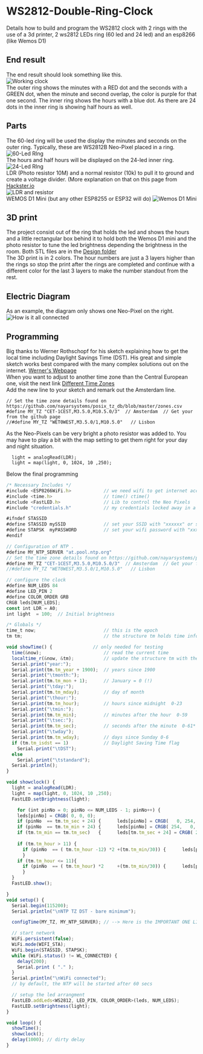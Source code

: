 # WS2812-Double-Ring-Clock
Details how to build and program the WS2812 clock with 2 rings with the use of a 3d printer, 2 ws2812 LEDs ring (60 led and 24 led) and an esp8266 (like Wemos D1)

## End result
The end result should look something like this.  
![Working clock](https://github.com/Roukie686868/WS2812-Double-Ring-Clock/blob/main/Pictures/60Led%20Clock%20(Custom).jpg)  
The outer ring shows the minutes with a RED dot and the seconds with a GREEN dot, when the minute and second overlap, the color is purple for that one second. The inner ring shows the hours with a blue dot. As there are 24 dots in the inner ring is showing half hours as well.

## Parts
The 60-led ring will be used the display the minutes and seconds on the outer ring. Typically, these are WS2812B Neo-Pixel placed in a ring.  
![60-Led RIng](https://github.com/Roukie686868/WS2812-Double-Ring-Clock/blob/main/Pictures/WS2812%20Ring60%20small.png)  
The hours and half hours will be displayed on the 24-led inner ring.  
![24-Led RIng](https://github.com/Roukie686868/WS2812-Double-Ring-Clock/blob/main/Pictures/WS2812%20Ring24%20small.png)  
LDR (Photo resistor 10M) and a normal resistor (10k) to pull it to ground and create a voltage divider. (More explanation on that on this page from [Hackster.io](https://www.hackster.io/najad/ldr-with-arduino-51d709)  
![LDR and resistor](https://github.com/Roukie686868/WS2812-Double-Ring-Clock/blob/main/Pictures/LDR_Resitor.png)  
WEMOS D1 Mini (but any other ESP8255 or ESP32 will do)
![Wemos D1 Mini](https://github.com/Roukie686868/WS2812-Double-Ring-Clock/blob/main/Pictures/WemosD1MiniFrontandBack%20(Custom).png)  

## 3D print
The project consist out of the ring that holds the led and shows the hours and a little rectangular box behind it to hold both the Wemos D1 mini and the photo resistor to tune the led brightness depending the brightness in the room.
Both STL files are in the [Design folder](https://github.com/Roukie686868/WS2812-Double-Ring-Clock/tree/main/DesignFiles)  
The 3D print is in 2 colors. The hour numbers are just a 3 layers higher than the rings so stop the print after the rings are completed and continue with a different color for the last 3 layers to make the number standout from the rest.

## Electric Diagram
As an example, the diagram only shows one Neo-Pixel on the right.
![How is it all connected](https://github.com/Roukie686868/WS2812-Double-Ring-Clock/blob/main/Pictures/Breadboard_design%20(Custom).png)  

## Programming
Big thanks to Werner Rothschopf for his sketch explaining how to get the local time including Daylight Savings Time (DST). His great and simple sketch works best compared with the many complex solutions out on the internet. [Werner's Webpage](https://werner.rothschopf.net/202011_arduino_esp8266_ntp_en.htm)  
When you want to adjust to another time zone than the Central European one, visit the next link 
[Different Time Zones](https://github.com/nayarsystems/posix_tz_db/blob/master/zones.csv)  
Add the new line to your sketch and remark out the Amsterdam line.
```
// Set the time zone details found on https://github.com/nayarsystems/posix_tz_db/blob/master/zones.csv
#define MY_TZ "CET-1CEST,M3.5.0,M10.5.0/3"  // Amsterdam  // Get your from the github page
//#define MY_TZ "WET0WEST,M3.5.0/1,M10.5.0"   // Lisbon
```

As the Neo-Pixels can be very bright a photo resistor was added to. You may have to play a bit with the map setting to get them right for your day and night situation.
```
  light = analogRead(LDR);
  light = map(light, 0, 1024, 10 ,250);
```

Below the final programming
```javascript {.line-numbers}
/* Necessary Includes */
#include <ESP8266WiFi.h>            // we need wifi to get internet access
#include <time.h>                   // time() ctime()
#include <FastLED.h>                // Lib to control the Neo Pixels
#include "credentials.h"            // my credentials locked away in a different file

#ifndef STASSID
#define STASSID mySSID              // set your SSID with "xxxxxx" or store them in the credintials.h file
#define STAPSK  myPASSWORD          // set your wifi password with "xxxxxxx" or store them in the credintials.h file
#endif

// Configuration of NTP .
#define MY_NTP_SERVER "at.pool.ntp.org"           
// Set the time zone details found on https://github.com/nayarsystems/posix_tz_db/blob/master/zones.csv
#define MY_TZ "CET-1CEST,M3.5.0,M10.5.0/3"  // Amsterdam  // Get your from the github page
//#define MY_TZ "WET0WEST,M3.5.0/1,M10.5.0"   // Lisbon

// configure the clock
#define NUM_LEDS 84
#define LED_PIN 2
#define COLOR_ORDER GRB
CRGB leds[NUM_LEDS];
const int LDR = A0;
int light  = 100;  // Initial brightness

/* Globals */
time_t now;                         // this is the epoch
tm tm;                              // the structure tm holds time information in a more convenient way

void showTime() {               // only needed for testing
  time(&now);                       // read the current time
  localtime_r(&now, &tm);           // update the structure tm with the current time
  Serial.print("year:");
  Serial.print(tm.tm_year + 1900);  // years since 1900
  Serial.print("\tmonth:");
  Serial.print(tm.tm_mon + 1);      // January = 0 (!)
  Serial.print("\tday:");
  Serial.print(tm.tm_mday);         // day of month
  Serial.print("\thour:");
  Serial.print(tm.tm_hour);         // hours since midnight  0-23
  Serial.print("\tmin:");
  Serial.print(tm.tm_min);          // minutes after the hour  0-59
  Serial.print("\tsec:");
  Serial.print(tm.tm_sec);          // seconds after the minute  0-61*
  Serial.print("\twday");
  Serial.print(tm.tm_wday);         // days since Sunday 0-6
  if (tm.tm_isdst == 1)             // Daylight Saving Time flag
    Serial.print("\tDST");
  else
    Serial.print("\tstandard");
  Serial.println();
}

void showclock() {
  light = analogRead(LDR);
  light = map(light, 0, 1024, 10 ,250);
  FastLED.setBrightness(light);

    for (int pinNo = 0; pinNo <= NUM_LEDS - 1; pinNo++) {
    leds[pinNo] = CRGB( 0, 0, 0);
    if (pinNo  == tm.tm_sec + 24) {      leds[pinNo] = CRGB(   0, 254,   0);  }
    if (pinNo  == tm.tm_min + 24) {      leds[pinNo] = CRGB( 254,   0,   0);  }
    if (tm.tm_min == tm.tm_sec)   {      leds[tm.tm_sec + 24] = CRGB( 254 ,  0, 254); }
    
    if (tm.tm_hour > 11) {
      if (pinNo  == ( tm.tm_hour -12) *2 +(tm.tm_min/30)) {      leds[pinNo] = CRGB(   0,   0, 254);  }
      }
    if (tm.tm_hour <= 11){
      if (pinNo  == ( tm.tm_hour) *2     +(tm.tm_min/30)) {      leds[pinNo] = CRGB(   0,   0, 254);  }
      }
  }
  FastLED.show();

}
void setup() {
  Serial.begin(115200);
  Serial.println("\nNTP TZ DST - bare minimum");

  configTime(MY_TZ, MY_NTP_SERVER); // --> Here is the IMPORTANT ONE LINER needed in your sketch!

  // start network
  WiFi.persistent(false);
  WiFi.mode(WIFI_STA);
  WiFi.begin(STASSID, STAPSK);
  while (WiFi.status() != WL_CONNECTED) {
    delay(200);
    Serial.print ( "." );
  }
  Serial.println("\nWiFi connected");
  // by default, the NTP will be started after 60 secs

  // setup the led arrangment
  FastLED.addLeds<WS2812, LED_PIN, COLOR_ORDER>(leds, NUM_LEDS);
  FastLED.setBrightness(light);
}

void loop() {
  showTime();
  showclock();
  delay(1000); // dirty delay
}
```
